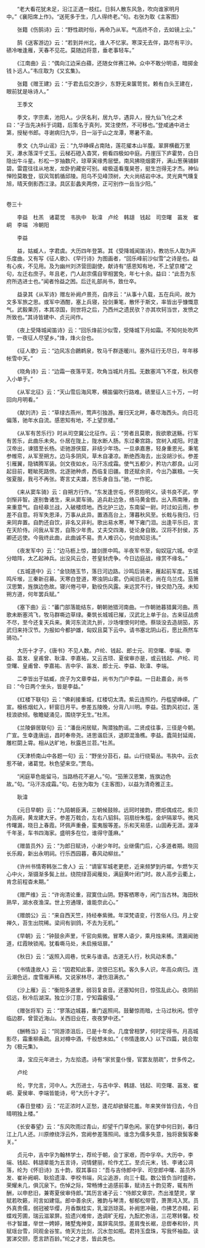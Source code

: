 <!-- { "loadSidebar": true } -->
　　“老大看花犹未足，沿江正遇一枝红。日斜人散东风急，吹向谁家明月中。”《襄阳席上作》。“送死多于生，几人得终老。”句。右张为取《主客图》

　　张籍《伤鹄诗》云：“野性疏时俗，再命乃从军。气高终不合，去如镜上尘。”

　　鹄《送客游边》云：“若到并州北，谁人不忆家。寒深无去伴，路尽有平沙。碛冷唯逢雁，天春不见花。莫随边将意，垂老事轻车。”

　　《江南曲》云：“偶向江边采白蘋，还随女伴赛江神。众中不敢分明语，暗掷金钱卜远人。”韦庄取为《又玄集》。

　　张籍《赠王建》云：“于君去后交游少，东野无来箧笥贫。赖有白头王建在，眼前犹是咏诗人。”

　　王季文

　　季文，字宗素，池阳人。少厌名利，居九华，遇异人，授九仙飞化之术曰：“子当先决科于词籍，后策名于真列，冥注使然，不可移也。”登咸通中进士第，授秘书郎。寻谢病归九华，日一浴于山之龙潭，寒暑不渝。

　　季文《九华山谣》云：“九华峥嵘占南陆，莲花擢本山半腹。翠屏横截万里天，瀑水落深千丈玉。云梯石磴入杳冥，俯看四极如中庭。丹崖压下庐霍势，白日隐出牛斗星。杉松一岁抽数尺，琼草寅缘秀层壁。南风拂晓烟雾开，满山葱蒨铺鲜碧。雷霆往往从地发，龙卧豹藏安可别。峻极遥看戛昊苍，挺生岂得无才杰。神仙惮险莫敢登，驭风驾鹤循邱陵。阳乌不见峰顶树，大火尚结岩中冰。灵光爽气曛复旭，晴天倒影西江渌。具区彭蠡夹两傍，正可别作一岳当少阳。”  
　 

卷三十

　　李益　杜羔　诸葛觉　韦执中　耿湋　卢纶　韩翃　钱起　司空曙　苖发　崔峒　李端　冷朝阳 

　　李益 

　　益，姑臧人，字君虞。大历四年登第。其《受降城闻笛诗》，教坊乐人取为声乐度曲。又有写《征人歌》、《早行诗》为图画者，“回乐峰前沙似雪”之诗是也。益有心疾，不见用。及为幽州刘济营田副使，献诗有“感恩知有地，不上望京楼”之句，左迁右庶子。年且老，门人赵宗儒自宰相罢免，年七十余。益曰：“此吾为东府所选进士也。”闻者怜益之困。后迁礼部尚书，致仕卒。 

　　益录其《从军诗》赠左补阙卢景亮，自序云：“从事十八载，五在兵间，故为文多军旅之思。或军中酒酣，塞上兵寝，投剑秉笔，散怀于斯文，率皆出乎慷慨意气。武毅果厉，本其凉国，则世将之后，乃西州之遗民欤？亦其坎轲当世，发愤之所致也。”其诗皆建中、贞元间作。 

　　《夜上受降城闻笛诗》云：“回乐烽前沙似雪，受降城下月如霜。不知何处吹芦管，一夜征人尽望乡。”烽，烽火台也。 

　　《征人歌》云：“边风冻合鸊鹈泉，牧马千群逐暖川。塞外征行无尽日，年年移帐雪中天。” 

　　《晓角诗》云：“边霜一夜落平芜，吹角当城片月孤。无数塞鸿飞不度，秋风卷入小单于。” 

　　《从军北征》云：“天山雪后海风寒，横笛偏吹行路难。碛里征人三十万，一时回向月明看。” 

　　《献刘济》云：“草绿古燕州，莺声引独游。雁归天北畔，春尽海西头。向日花偏落，驰年水自流。感恩知有地，不上望京楼。” 

　　《从军有苦乐行》时从司空冀公北征作。云：“劳者且莫歌，我欲歌送觞。行军有苦乐，此曲乐未央。仆居在陇上，陇水断人肠。东过秦宫路，宫树入咸阳。时逢汉帝出，谏猎至长杨。讵驰游侠窟，非结少年场。一旦承嘉惠，轻身重恩光。秉笔参帷帟，从军至朔方。边马多阴风，草木自凄凉。断绝西海去，出没胡沙长。参差引雁翼，隐辚腾军装。剑文夜如水，马汗冻成霜。使气五都少，矜功六郡良。山河起目前，睚眦死路傍。北逐驰种虏，西临复旧疆。昔还赋余资，今出乃赢粮。一矢弢夏服，我弓不再张。寄言丈夫雄，苦乐身自当。”驰，一作驼。 

　　《来从窦车骑》云：自朔方行作。“东发逢世屯，怀恩抱明义。读书良不武，学剑惭非智。遂别鲁诸生，来从窦车骑。追兵赴边急，络马黄金辔。出入燕南陲，由来重意气。自经皋兰战，入破楼烦地。西北护三边，东南留一尉。时过如云雨，参差不自意。将军失恩泽，万事从此异。置酒高台上，薄暮秋风至。长戟与我归，归来同弃置。自酌还自饮，非名又非利。歌出易水寒，琴下雍门泪。出逢平乐旧，言在天阶侍。问我从军苦，自陈少年贵。丈夫交四海，徒论身自致。汉将不封侯，苏卿还远使。今我终此曲，此曲诚不易。贵人难识心，何由知忌讳。” 

　　《夜发军中》云：“边马枥上惊，雄剑匣中鸣。半夜军书至，匈奴寇六城。中坚分暗阵，太乙起神兵。出没风云合，苍皇豺虎争。今日边庭战，缘赏不缘名。” 

　　《五城道中》云：“金铙随玉节，落日河边路。沙鸣后骑来，雁起前军度。五城鸣斥堠，三秦新召募。天寒白登道，寒浊阴山雾。仍闻旧兵老，尚在乌兰戍。笳箫汉思繁，旌旗边色故。寝兴倦弓甲，勤役伤风露。来远赏不行，锋交勋乃茂。未知朔方道，何年罢兵赋。” 

　　《塞下曲》云：“蕃门部落能结东，朝朝驰猎河南曲。一作朝驰暮猎冀河曲。燕歌未断塞鸿飞，牧马群嘶边草绿。秦筑长城城已摧，汉武北上单于台。古来征战虏不尽，至今还复天兵来。黄河东流流九折，沙场埋恨何时绝。蔡琰没去造胡笳，苏武归来持汉节。为报如今都护雄，匈奴且莫下云中。请书塞北阴山石，愿比燕然车骑功。” 

　　大历十才子，《唐书》不见人数。卢纶、钱起、郎士元、司空曙、李端、李益、苗发、皇甫曾、耿湋、李嘉祐，又云吉顼、夏侯审亦是，或云钱起、卢纶、司空曙、皇甫曾、李嘉祐、吉中孚、苖发、郎士元、李益、耿湋、李端。 

　　二李皆出于姑臧，庶子为文章李益，尚书为门户李益。一日赴嘉会，尚书曰：“今日两个坐头，皆是李益。” 

　　《红楼下联句》云：“佛刹接重城，红楼切太清。紫云连照灼，丹槛望峥嵘。广宣。榱栋烟虹入，轩窗日月平。参差五陵晚，分背八川明。李益。弦韵风初过，莲枝浪欲倾。敬瞻疑涌见，围绕学无生。”杜羔。 

　　《兰陵僻居联句》云：“潘岳闲居赋，陶潜独酌谣。二贤成往事，三径是今朝。广宣。生幸逢唐运，昌时奉帝尧。进思谐启沃，退即混渔樵。李益。蠹简封延阁，雕栏閟上霄。相从达旷地，秋露邑兰苕。”杜羔。 

　　《天津桥南山中各题一句》云：“野坐分苔石，益。山行绕菊丛。韦执中。云衣惹不破，诸葛觉。秋色望来空。”贾岛。 

　　“闲庭草色能留马，当路杨花不避人。”句。“笳箫汉恩繁，旌旗边色故。”句。“马汗冻成霜。”句。右张为取为《主客图》，以益为清奇雅正主。 

　　耿湋 

　　《元日早朝》云：“九陌朝臣满，三朝候鼓赊。远珂时接韵，攒炬偶成花。紫贝为高阙，黄龙建大牙。参差万戟合，左右八貂斜。羽扇纷朱槛，金炉隔翠华。微风传曙漏，晓日上春霞。环佩声重叠，蛮夷服等差。乐和天易感，山固寿无涯。渥泽千年圣，车书四海家。盛明多在位，谁得守蓬麻。” 

　　《赠苗员外》云：“为郎日赋诗，小谢少年时。业继儒门后，心多道者期。晓回长乐殿，新出永明祠。行乐西园暮，春风动柳丝。” 

　　《许州书情寄韩张二舍人》云：“谪宦军城老更悲，近来频梦到丹墀。乍燃乍灭心中火，渐镊渐多鬓上丝。绕院绿苔闻雁处，满庭黄叶闭门时。故人高步云衢上，肯念前程杳未期。” 

　　《赠严维》云：“许询清论重，寂寞住山阴。野客栖寒寺，闲门当古林。海田秋熟早，湖水夜渔深。世上穷通理，谁能奈此心。” 

　　《赠朗公》云：“来自西天竺，持经奉紫微。年深梵语变，行苦俗人归。月上安禅久，苔生出院稀。梁间有驯鸽，不去为无机。” 

　　《早朝》云：“钟鼓余声里，千官向紫微。冒寒人语少，乘月烛来稀。清漏闻驰道，红霞映锁闱。犹看嘶马处，未启掖垣扉。” 

　　《秋日》云：“返照入闾巷，忧来与谁语。古道无人行，秋风动禾黍。” 

　　《书情逢故人》云：“因君知此事，流恨已忘机。客久多人识，年高众病归。连云潮色远，度雪雁声稀。又说家林尽，凄伤泪满衣。” 

　　《沙上雁》云：“衡阳多道里，弱羽复哀音。还塞知何日，惊弦乱此心。夜阴前侣远，秋冷后湖深。独立沙汀意，宁知霜霰侵。” 

　　《赠张将军》云：“寥落边城暮，重门返照间。鼓鼙惊雨暗，士马过秋闲。惯守临边郡，曾营近海山。关西旧业在，夜夜梦中还。” 

　　《酬畅当》云：“同游漆沮后，已是十年余。几度曾相梦，何时定得书。月高城影尽，霜重柳条疏。且对樽中酒，千般想未如。”《书情逢故人》以下四篇，姚合取为《极元集》。 

　　湋，宝应元年进士，为左拾遗。诗有“家贫童仆慢，官罢友朋疏”，世多传之。 

　　卢纶 

　　纶，字允言，河中人。大历进士，与吉中孚、韩翃、钱起、司空曙、苖发、崔峒、夏侯审、李端皆能诗，号“大历十才子”。 

　　《春日登楼》云：“花正浓时人正愁，逢花却欲替花羞。年来笑伴皆归去，今日晴明独上楼。” 

　　《长安春望》云：“东风吹雨过青山，却望千门草色闲。家在梦中何日到，春归江上几人还。川原缭绕浮云外，宫阙参差落照间。谁念为儒多失意，独将衰鬓客秦关。” 

　　贞元中，吉中孚为翰林学士，荐纶于朝，会丁家艰，而中孚卒。大历中，李端、钱起、韩翃辈能为五言诗，词情健丽，纶作尤工。至贞元末，钱、李诸公凋落，纶为《怀旧诗》五十韵，叙其事曰：“吾与吉侍郎中孚、司空郎中曙、苖员外发、崔补阙峒、耿拾遗湋、李校书端，风尘追游，向三十载。数公皆负当时盛称，荣耀未几，俱沉泉下。伤悼之际，常畅博士追感前事，赋诗五十韵见寄，辄有所酬，以申悲旧，兼寄夏侯审侍郎。”其历言诸子云：“侍郎文章宗，杰出淮楚灵，掌赋若吹籁，司言如建瓴。郎中善余庆，雅韵与琴清，郁郁松带雪，萧萧鸿入冥。员外真贵儒，弱冠被华缨，月香飘桂实，乳溜沥琼英。补阙思冲融，巾拂艺亦精，彩蝶戏芳圃，瑞云滋翠屏。拾遗兴难侔，逸调旷无程，九酝贮弥洁，三花寒转馨。校书才智雄，举世一娉婷，赌墅鬼神变，属辞鸾凤惊。差肩曳长裾，总辔奉和铃，共赋瑶台雪，同观金谷笙。倚天方比剑，沉水忽如瓶。君持玉盘珠，写我怀袖盈。读罢涕交颐，愿言跻百龄。”纶之才思，皆此类也。 

